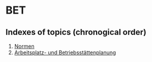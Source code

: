 # BET

Indexes of topics (chronogical order)
-------------------------------------

1. [Normen](./Normen.md) 
2. [Arbeitsplatz- und Betriebsstättenplanung](./Arbeitsplatz.md)
